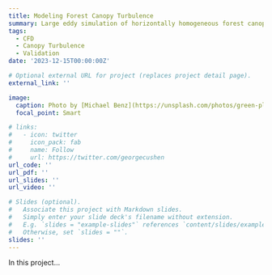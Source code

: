 ```yaml
---
title: Modeling Forest Canopy Turbulence
summary: Large eddy simulation of horizontally homogeneous forest canopy for validation of PALM.
tags:
  - CFD
  - Canopy Turbulence
  - Validation
date: '2023-12-15T00:00:00Z'

# Optional external URL for project (replaces project detail page).
external_link: ''

image:
  caption: Photo by [Michael Benz](https://unsplash.com/photos/green-plants-with-white-background--IZ2sgQKIhM) on Unsplash
  focal_point: Smart

# links:
#   - icon: twitter
#     icon_pack: fab
#     name: Follow
#     url: https://twitter.com/georgecushen
url_code: ''
url_pdf: ''
url_slides: ''
url_video: ''

# Slides (optional).
#   Associate this project with Markdown slides.
#   Simply enter your slide deck's filename without extension.
#   E.g. `slides = "example-slides"` references `content/slides/example-slides.md`.
#   Otherwise, set `slides = ""`.
slides: ''
---
```


In this project...

